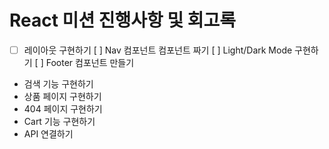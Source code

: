 # React 미션 진행사항 및 회고록

- [ ] 레이아웃 구현하기
      [ ] Nav 컴포넌트 컴포넌트 짜기
      [ ] Light/Dark Mode 구현하기
      [ ] Footer 컴포넌트 만들기
- 검색 기능 구현하기
- 상품 페이지 구현하기
- 404 페이지 구현하기
- Cart 기능 구현하기
- API 연결하기
